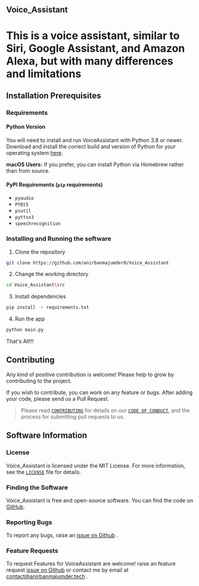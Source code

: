## Voice_Assistant
 

# This is a voice assistant, similar to Siri, Google Assistant, and Amazon Alexa, but with many differences and limitations


## Installation Prerequisites

### Requirements

#### Python Version

You will need to install and run VoiceAssistant with Python 3.8 or newer. Download and install the correct
build and version of Python for your operating system [here](https://python.org/downloads).

**macOS Users:** If you prefer, you can install Python via Homebrew rather than from source.

#### PyPI Requirements (`pip` requirements)

* `pyaudio`
* `PYQt5`
* `psutil`
* `pyttsx3`
* `speechrecognition`


### Installing and Running the software

1. Clone the repository

```bash
git clone https://github.com/anirbanmajumder0/Voice_Assistant
```

2. Change the working directory

```bash
cd Voice_Assistant\src
```

3. Install dependencies

```bash
pip install -r requirements.txt
```

4. Run the app

```bash
python main.py
```

That's All!!!


## Contributing

Any kind of positive contribution is welcome! Please help to grow by contributing to the project.

If you wish to contribute, you can work on any feature or bugs. After adding your code, please send us a Pull Request.

> Please read [`CONTRIBUTING`](CONTRIBUTING.md) for details on our [`CODE OF CONDUCT`](CODE_OF_CONDUCT.md), and the process for submitting pull requests to us.


## Software Information

### License

Voice_Assistant is licensed under the MIT License. For more information, see the [`LICENSE`](LICENSE) file for details.

### Finding the Software

Voice_Assistant is free and open-source software. You can find the code on
[GitHub](https://github.com/anirbanmajumder0/Voice_Assistant).

### Reporting Bugs

To report any bugs, raise an [issue on Github](https://github.com/anirbanmajumder0/Voice_Assistant/issues/new?assignees=anirbanmajumder0&labels=&template=bug_report.md) .

### Feature Requests

To request Features for VoiceAssistant are welcome! raise an feature request [issue on Github](https://github.com/anirbanmajumder0/Voice_Assistant/issues/new?assignees=anirbanmajumder0&labels=&template=feature_request.md) or contact me by email at <contact@anirbanmajumder.tech> .
